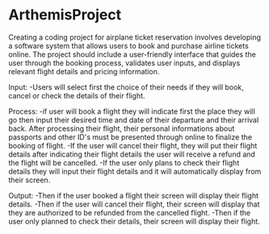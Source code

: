 # ArthemisProject
Creating a coding project for airplane ticket reservation involves developing a software system that allows users to book and purchase airline tickets online. The project should include a user-friendly interface that guides the user through the booking process, validates user inputs, and displays relevant flight details and pricing information.

Input:
-Users will select first the choice of their needs if they will book, cancel or check the details of their flight.

Process:
-if user will book a flight they will indicate first the place they will go then input their desired time and date of their departure and their arrival back. After processing their flight, their personal informations about passports and other ID's must be presented through online to finalize the booking of flight.
-If the user will cancel their flight, they will put their flight details after indicating their flight details the user will receive a refund and the flight will be cancelled.
-If the user only plans to check their flight details they will input their flight details and it will automatically display from their screen.

Output:
-Then if the user booked a flight their screen will display their flight details.
-Then if the user will cancel their flight, their screen will display that they are authorized to be refunded from the cancelled flight.
-Then if the user only planned to check their details, their screen will display their flight.
